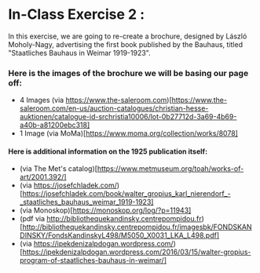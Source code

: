 # In-Class Exercise 2 :

In this exercise, we are going to re-create a brochure, designed by László Moholy-Nagy, advertising the first book published by the Bauhaus, titled "Staatliches Bauhaus in Weimar 1919-1923".

### Here is the images of the brochure we will be basing our page off:
- 4 Images (via https://www.the-saleroom.com)[https://www.the-saleroom.com/en-us/auction-catalogues/christian-hesse-auktionen/catalogue-id-srchristia10006/lot-0b27712d-3a69-4b69-a40b-a81200ebc318]
- 1 Image (via MoMa)[https://www.moma.org/collection/works/8078]


#### Here is additional information on the 1925 publication itself:
- (via The Met's catalog)[https://www.metmuseum.org/toah/works-of-art/2001.392/]
- (via https://josefchladek.com/)[https://josefchladek.com/book/walter_gropius_karl_nierendorf_-_staatliches_bauhaus_weimar_1919-1923]
- (via Monoskop)[https://monoskop.org/log/?p=11943]
- (pdf via http://bibliothequekandinsky.centrepompidou.fr)[http://bibliothequekandinsky.centrepompidou.fr/imagesbk/FONDSKANDINSKY/FondsKandinskyL498/M5050_X0031_LKA_L498.pdf]
- (via https://ipekdenizalpdogan.wordpress.com/)[https://ipekdenizalpdogan.wordpress.com/2016/03/15/walter-gropius-program-of-staatliches-bauhaus-in-weimar/]
